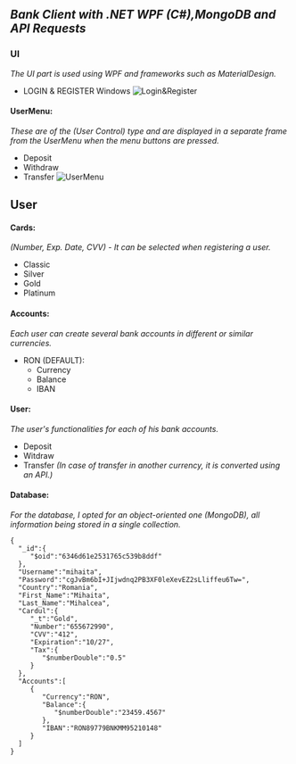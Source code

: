 ## _Bank Client with .NET WPF (C#),MongoDB and API Requests_ 
### UI
*The UI part is used using WPF and frameworks such as MaterialDesign.*
- LOGIN & REGISTER Windows
![Login&Register](https://i.imgur.com/XJdNHZl.png)
#### UserMenu:

*These are of the (User Control) type and are displayed in a separate frame from the UserMenu when the menu buttons are pressed.*
- Deposit
- Withdraw
- Transfer
![UserMenu](https://i.imgur.com/wtBPqAg.png)

## User
#### Cards:
 *(Number, Exp. Date, CVV) - It can be selected when registering a user.*
  - Classic
  - Silver
  - Gold
  - Platinum
  
#### Accounts:
 *Each user can create several bank accounts in different or similar currencies.*
  - RON (DEFAULT):
    - Currency
    - Balance
    - IBAN
 #### User:
 *The user's functionalities for each of his bank accounts.*
 - Deposit
 - Witdraw
 - Transfer *(In case of transfer in another currency, it is converted using an API.)*
 
 #### Database:
 *For the database, I opted for an object-oriented one (MongoDB), all information being stored in a single collection.*
 ```
 {
   "_id":{
      "$oid":"6346d61e2531765c539b8ddf"
   },
   "Username":"mihaita",
   "Password":"cgJvBm6bI+JIjwdnq2PB3XF0leXevEZ2sLliffeu6Tw=",
   "Country":"Romania",
   "First_Name":"Mihaita",
   "Last_Name":"Mihalcea",
   "Cardul":{
      "_t":"Gold",
      "Number":"655672990",
      "CVV":"412",
      "Expiration":"10/27",
      "Tax":{
         "$numberDouble":"0.5"
      }
   },
   "Accounts":[
      {
         "Currency":"RON",
         "Balance":{
            "$numberDouble":"23459.4567"
         },
         "IBAN":"RON89779BNKMM95210148"
      }
   ]
}
```
    
 
    
    



  
